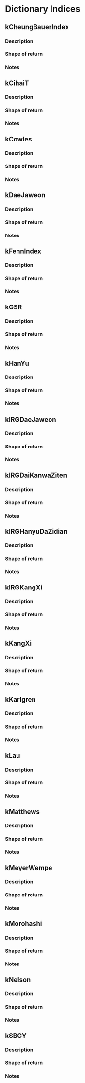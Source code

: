 # Dictionary Indices

## kCheungBauerIndex
### Description
>
### Shape of return

### Notes

## kCihaiT
### Description
>
### Shape of return

### Notes

## kCowles
### Description
>
### Shape of return

### Notes

## kDaeJaweon
### Description
>
### Shape of return

### Notes

## kFennIndex
### Description
>
### Shape of return

### Notes

## kGSR
### Description
>
### Shape of return

### Notes

## kHanYu
### Description
>
### Shape of return

### Notes

## kIRGDaeJaweon
### Description
>
### Shape of return

### Notes

## kIRGDaiKanwaZiten
### Description
>
### Shape of return

### Notes

## kIRGHanyuDaZidian
### Description
>
### Shape of return

### Notes

## kIRGKangXi
### Description
>
### Shape of return

### Notes

## kKangXi
### Description
>
### Shape of return

### Notes

## kKarlgren
### Description
>
### Shape of return

### Notes

## kLau
### Description
>
### Shape of return

### Notes

## kMatthews
### Description
>
### Shape of return

### Notes

## kMeyerWempe
### Description
>
### Shape of return

### Notes

## kMorohashi
### Description
>
### Shape of return

### Notes

## kNelson
### Description
>
### Shape of return

### Notes

## kSBGY
### Description
>
### Shape of return

### Notes
